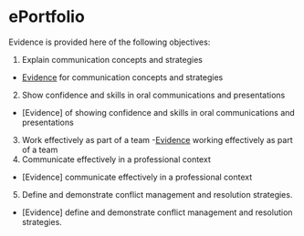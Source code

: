 # ePortfolio
Evidence is provided here of the following objectives:
1. Explain communication concepts and strategies
- [Evidence](https://github.com/seum14/ePortfolio/blob/e8a2dab15d5a07f648ca400566c1202cffda4167/Communicate%20effectively%20in%20a%20professional%20context.docx) for communication concepts and strategies
2. Show confidence and skills in oral communications and presentations
- [Evidence] of showing confidence and skills in oral communications and presentations
3. Work effectively as part of a team
-[Evidence](https://github.com/seum14/ePortfolio/blob/9a92a0b1088e4042876b0e4e45e6cfc165407717/Week%204.docx) working effectively as part of a team
4. Communicate effectively in a professional context
- [Evidence] communicate effectively in a professional context
5. Define and demonstrate conflict management and resolution strategies.
- [Evidence] define and demonstrate conflict management and resolution strategies.
